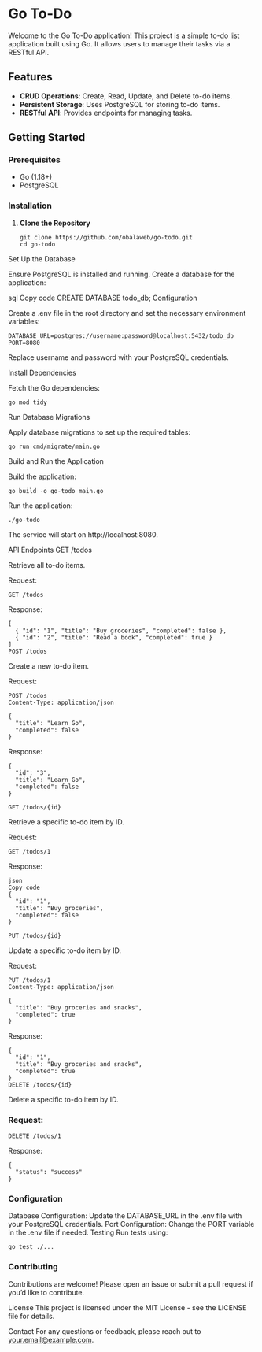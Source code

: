 # Go To-Do

Welcome to the Go To-Do application! This project is a simple to-do list application built using Go. It allows users to manage their tasks via a RESTful API.

## Features

- **CRUD Operations**: Create, Read, Update, and Delete to-do items.
- **Persistent Storage**: Uses PostgreSQL for storing to-do items.
- **RESTful API**: Provides endpoints for managing tasks.

## Getting Started

### Prerequisites

- Go (1.18+)
- PostgreSQL

### Installation

1. **Clone the Repository**

   ```
   git clone https://github.com/obalaweb/go-todo.git
   cd go-todo
   ```

Set Up the Database

Ensure PostgreSQL is installed and running. Create a database for the application:

sql
Copy code
CREATE DATABASE todo_db;
Configuration

Create a .env file in the root directory and set the necessary environment variables:
```
DATABASE_URL=postgres://username:password@localhost:5432/todo_db
PORT=8080
```
Replace username and password with your PostgreSQL credentials.

Install Dependencies

Fetch the Go dependencies:
```
go mod tidy

```
Run Database Migrations

Apply database migrations to set up the required tables:
```
go run cmd/migrate/main.go
```
Build and Run the Application

Build the application:
```
go build -o go-todo main.go
```
Run the application:
```
./go-todo
```
The service will start on http://localhost:8080.

API Endpoints
GET /todos

Retrieve all to-do items.

Request:
```
GET /todos
```
Response:
```
[
  { "id": "1", "title": "Buy groceries", "completed": false },
  { "id": "2", "title": "Read a book", "completed": true }
]
POST /todos
```
Create a new to-do item.

Request:
```
POST /todos
Content-Type: application/json

{
  "title": "Learn Go",
  "completed": false
}
```
Response:
```
{
  "id": "3",
  "title": "Learn Go",
  "completed": false
}
```
```
GET /todos/{id}
```

Retrieve a specific to-do item by ID.

Request:
```
GET /todos/1
```
Response:
```
json
Copy code
{
  "id": "1",
  "title": "Buy groceries",
  "completed": false
}
```
```
PUT /todos/{id}
```
Update a specific to-do item by ID.

Request:
```
PUT /todos/1
Content-Type: application/json

{
  "title": "Buy groceries and snacks",
  "completed": true
}
```
Response:
```
{
  "id": "1",
  "title": "Buy groceries and snacks",
  "completed": true
}
DELETE /todos/{id}
```
Delete a specific to-do item by ID.

### Request:
```
DELETE /todos/1
```
Response:
```
{
  "status": "success"
}
```
### Configuration
Database Configuration: Update the DATABASE_URL in the .env file with your PostgreSQL credentials.
Port Configuration: Change the PORT variable in the .env file if needed.
Testing
Run tests using:
```
go test ./...
```
### Contributing
Contributions are welcome! Please open an issue or submit a pull request if you’d like to contribute.

License
This project is licensed under the MIT License - see the LICENSE file for details.

Contact
For any questions or feedback, please reach out to your.email@example.com.

